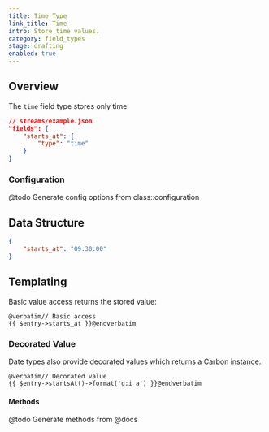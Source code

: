 ```yaml
---
title: Time Type
link_title: Time
intro: Store time values.
category: field_types
stage: drafting
enabled: true
---
```


## Overview

The `time` field type stores only time.

```json
// streams/example.json
"fields": {
    "starts_at": {
        "type": "time"
    }
}
```

### Configuration

@todo Generate config options from class::configuration


## Data Structure

```json
{
    "starts_at": "09:30:00"
}
```

## Templating

Basic value access returns the stored value:

```blade
@verbatim// Basic access
{{ $entry->starts_at }}@endverbatim
```

### Decorated Value

Date types also provide decorated values which returns a [Carbon](https://carbon.nesbot.com/) instance.

```blade
@verbatim// Decorated value
{{ $entry->startsAt()->format('g:i a') }}@endverbatim
```

#### Methods

@todo Generate methods from @docs
